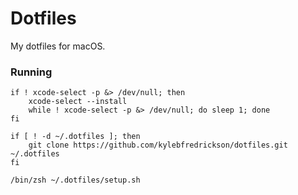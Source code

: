# Dotfiles
My dotfiles for macOS.

### Running
```shell
if ! xcode-select -p &> /dev/null; then
    xcode-select --install
    while ! xcode-select -p &> /dev/null; do sleep 1; done
fi

if [ ! -d ~/.dotfiles ]; then
    git clone https://github.com/kylebfredrickson/dotfiles.git ~/.dotfiles
fi

/bin/zsh ~/.dotfiles/setup.sh
```
